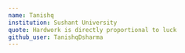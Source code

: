```yaml
---
name: Tanishq
institution: Sushant University
quote: Hardwork is directly proportional to luck
github_user: TanishqDsharma
---
```

